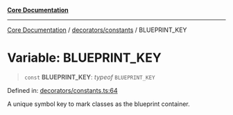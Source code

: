 [**Core Documentation**](../../../README.md)

***

[Core Documentation](../../../README.md) / [decorators/constants](../README.md) / BLUEPRINT\_KEY

# Variable: BLUEPRINT\_KEY

> `const` **BLUEPRINT\_KEY**: *typeof* `BLUEPRINT_KEY`

Defined in: [decorators/constants.ts:64](https://github.com/stonemjs/core/blob/e2200da501349da1fec304d821c002bb6d055b61/src/decorators/constants.ts#L64)

A unique symbol key to mark classes as the blueprint container.
